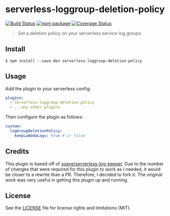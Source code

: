 # serverless-loggroup-deletion-policy

[![Build Status][build-badge]][build]
[![npm package][npm-badge]][npm]
[![Coverage Status][coveralls-badge]][coveralls]

> Set a deletion policy on your serverless service log groups

## Install

```
$ npm install --save-dev serverless-loggroup-deletion-policy
```

## Usage

Add the plugin to your serverless config:

```yaml
plugins:
  - serverless-loggroup-deletion-policy
  - ...any other plugins
```

Then configure the plugin as follows:

```yaml
custom:
  logGroupDeletionPolicy:
    keepLambdaLogs: true # or false
```

## Credits

This plugin is based off of [xoeye/serverless-log-keeper](https://github.com/xoeye/serverless-log-keeper).
Due to the number of changes that were required for this plugin to work as I needed, it would be closer to a rewrite than a PR. Therefore, I decided to fork it.
The original work was very useful in getting this plugin up and running.

## License

See the [LICENSE](LICENSE.md) file for license rights and limitations (MIT).

[build-badge]: https://img.shields.io/github/actions/workflow/status/dotcore64/serverless-loggroup-deletion-policy/test.yml?event=push&style=flat-square
[build]: https://github.com/dotcore64/serverless-loggroup-deletion-policy/actions
[npm-badge]: https://img.shields.io/npm/v/serverless-loggroup-deletion-policy.svg?style=flat-square
[npm]: https://www.npmjs.org/package/serverless-loggroup-deletion-policy
[coveralls-badge]: https://img.shields.io/coveralls/dotcore64/serverless-loggroup-deletion-policy/master.svg?style=flat-square
[coveralls]: https://coveralls.io/r/dotcore64/serverless-loggroup-deletion-policy
